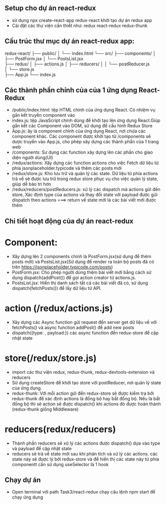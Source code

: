 ## Setup cho dự án react-redux
+ sử dụng npx create-react-app redux-react khởi tạo dự án redux app
+ Cài đặt các thư viện cần thiết như: redux react-redux redux-thunk 

## Cấu trúc thư mục dự án react-redux app:  

redux-react/
├── public/
│   └── index.html
└── src/
    ├── components/
    │   ├── PostForm.jsx
    │   └── PostsList.jsx  
    ├── redux/
    │   ├── actions.js
    │   ├── reducers/
    │   │   └── postReducer.js         
    │   └── store.js                                           
    ├── App.js
    └── index.js

## Các thành phần chính của của 1 ứng dụng React-Redux
+ /public/index.html: tệp HTML chính của ứng dụng React. Có nhiệm vụ gắn kết truyền component vào
+ index.js: tệp JavaScript chính dùng để khởi tạo lên ứng dụng React.Giúp gắn kết các Component vào DOM, sử dụng để cấu hình Redux Store
+ App.js: ây là component chính của ứng dụng React, nơi chứa các component khác. Các component được khởi tạo từ /components sẽ dược truyền vào App.js, cho phép xây dựng các thành phần của 1 trang web
+ /components: Sư dụng các function xây dựng lên các phần cho giao diện người dùng(UI) 
+ /redux/actions: Xây dựng các function actions cho việc Fetch dữ liệu từ phía jsonplaceholder.typicode và thêm các posts mới
+ /redux/store.js: Kho lưu trữ và quản lý các state. Dữ liệu từ phía actions trả về sẽ được lưu trữ trong redux store phục vụ cho việc quản lý state, giúp dễ bảo trì hơn
+ /redux/reducers/postReducers.js: xử lý các dispatch mà actions gửi đến store, Xác định type của actions và thay đổi state với payload được gửi dispatch theo actions ===> return về state mới là các bài viết mới được thêm 

## Chi tiết hoạt động của dự án react-redux
# Component: 
+ Xây dựng lên 2 components chính là PostForm.jsx(sử dụng để thêm posts mới) và PostsList.jsx(Sử dụng để render ra toàn bộ posts đã có trên https://jsonplaceholder.typicode.com/posts)
+ PostForm.jsx: Cho phép người dùng thêm bài viết mới bằng cách sử dụng dispatch(addPost()) để gọi action creator từ actions.js.
+ PostsList.jsx: Hiển thị danh sách tất cả các bài viết đã có, sử dụng dispatch(fetchPosts()) để lấy dữ liệu từ API.
# action (/redux/actions.js)
+ Xây dựng các Async function gửi request đến server get dữ liệu về với fetchPosts() và async function addPost() để add new posts
+ dispatch({type: , payload:}) các async function đến redux-store để cập nhật state 
# store(/redux/store.js)
+ import các thư viện redux, redux-thunk, redux-devtools-extension và reducers
+ Sử dụng createStore để khởi tạo store với postReducer, nơi quản lý state của ứng dụng.
+ redux-thunk: Với mỗi action gửi đến redux-store sẽ được kiểm tra bởi redux-thunk để xác định actions là đồng bộ hay bất đồng bộ. Nếu là bất đồng bộ thì sẽ action sẽ được dispatch() khi actions đó được hoàn thành (redux-thunk giống Middleware)
# reducers(redux/reducers)
+ Thành phần reducers sẽ xử lý các actions được dispatch() dựa vào type và payload để cập nhật state 
+ reducers sẽ trả về state mới sau khi phân tích và xử lý các actions. các state này sẽ được lý bởi redux-store và để hiển thị các state này từ phía componentt cần sử dụng useSelector là 1 hook

## Chạy dự án
+ Open terminal với path Task3/react-redux chạy câu lệnh npm start để chạy ứng dụng